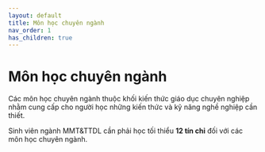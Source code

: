 ```yaml
---
layout: default
title: Môn học chuyên ngành
nav_order: 1
has_children: true
---
```


# Môn học chuyên ngành

Các môn học chuyên ngành thuộc khối kiến thức giáo dục chuyên nghiệp nhằm cung cấp cho người học những kiến thức và kỹ năng nghề nghiệp cần thiết.

Sinh viên ngành MMT&TTDL cần phải học tối thiểu **12 tín chỉ** đối với các môn học chuyên ngành.